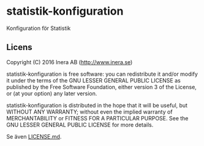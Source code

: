 # statistik-konfiguration
Konfiguration för Statistik

## Licens
Copyright (C) 2016 Inera AB (http://www.inera.se)

statistik-konfiguration is free software: you can redistribute it and/or modify it under the terms of the GNU LESSER GENERAL PUBLIC LICENSE as published by the Free Software Foundation, either version 3 of the License, or (at your option) any later version.

statistik-konfiguration is distributed in the hope that it will be useful, but WITHOUT ANY WARRANTY; without even the implied warranty of MERCHANTABILITY or FITNESS FOR A PARTICULAR PURPOSE.  See the GNU LESSER GENERAL PUBLIC LICENSE for more details.

Se även [LICENSE.md](https://github.com/sklintyg/statistik-konfiguration/blob/master/LICENSE.md).
